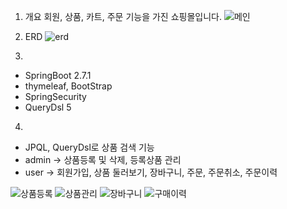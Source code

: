 1. 개요
회원, 상품, 카트, 주문 기능을 가진 쇼핑몰입니다.
![메인](https://github.com/riptae/shop3/assets/162382088/7728792a-3af0-445b-943f-08f2da5305ac)

2. ERD
![erd](https://github.com/riptae/shop3/assets/162382088/cda799ad-7bd0-443b-8dc5-e973ea39f0bc)

3. 
- SpringBoot 2.7.1
- thymeleaf, BootStrap  
- SpringSecurity
- QueryDsl 5

4.
- JPQL, QueryDsl로 상품 검색 기능
- admin -> 상품등록 및 삭제, 등록상품 관리
- user -> 회원가입, 상품 둘러보기, 장바구니, 주문, 주문취소, 주문이력


![상품등록](https://github.com/riptae/shop3/assets/162382088/e890c1d9-dd75-4893-9c74-485cf891e890)
![상품관리](https://github.com/riptae/shop3/assets/162382088/d6579c0d-8cef-4e16-a4b1-beb3c1d13e3d)
![장바구니](https://github.com/riptae/shop3/assets/162382088/a3edde68-150c-483b-a49b-9792ce955d93)
![구매이력](https://github.com/riptae/shop3/assets/162382088/fd26d9ad-a37d-426e-b052-0e4f4d946fb1)
